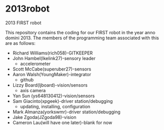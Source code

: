 2013robot
=========

2013 FIRST robot 

This repository contains the coding for our FIRST robot in the year anno domini 2013. The members of the programming team associated with this are as follows:

* Richard Williams(rich058)-GITKEEPER
* John Hambel(Ikelink27)-sensory leader
    * accelerometer
* Scott McCabe(superuber27)-sensors
* Aaron Walsh(YoungMaker)-integrator
    * github
* Lizzy Board(ljboard)-vision/sensors 
    * axis camera
* Yan Sun (ys648130412)-vision/sensors
* Sam Giacinto(xpgeek)-driver station/debugging
    * updating, installing, configuration
* Mark Almanza(yorkswmr)-driver station/debugging
* Jake Zgoda(JZgoda98)-vision
* Cameron Lau(will have one later)-blank for now
